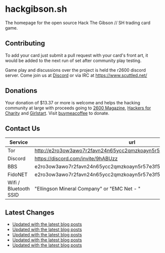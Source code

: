 # hackgibson.sh
The homepage for the open source Hack The Gibson // SH trading card game.


## Contributing

To add your card just submit a pull request with your card's front art, it would be added to the next run of set after community play testing.

Game play and discussions over the project is held the r2600 discord server. Come join us at [Discord](https://discord.com/invite/9hABUzz) or via IRC at https://www.scuttled.net/


## Donations

Your donation of $13.37 or more is welcome and helps the hacking community at large with proceeds going to [2600 Magazine](https://2600.com/), [Hackers for Charity](https://hackersforcharity.org) and [Girlstart](https://girlstart.org).  Visit [buymeacoffee](https://www.buymeacoffee.com/hackgibson.sh) to donate.


## Contact Us

Service | url
-|-
Tor | http://e2ro3ow3awo7r2favn24n65ycc2qmzkoayn5r57e3f56nvjwdcgg32ad.onion
Discord | https://discord.com/invite/9hABUzz
BBS | e2ro3ow3awo7r2favn24n65ycc2qmzkoayn5r57e3f56nvjwdcgg32ad.onion:23
FidoNET | e2ro3ow3awo7r2favn24n65ycc2qmzkoayn5r57e3f56nvjwdcgg32ad.onion:24554
Wifi / Bluetooth SSID | "Ellingson Mineral Company" or "EMC Net - <fidonet address>"

## Latest Changes
<!-- BLOG-POST-LIST:START -->
- [Updated with the latest blog posts](https://github.com/DFW2600/hackgibson.sh/commit/6dfea41a2a5e21adbe87c0c68909803246a81385)
- [Updated with the latest blog posts](https://github.com/DFW2600/hackgibson.sh/commit/5afe7e714804827ce8388f7ffb5f4cb881f8f2a1)
- [Updated with the latest blog posts](https://github.com/DFW2600/hackgibson.sh/commit/64782954eb78cb7d83d875007f2495ad0b99f05c)
- [Updated with the latest blog posts](https://github.com/DFW2600/hackgibson.sh/commit/ad331ddffedfd4e12163d8061969a00c16b9ddf0)
- [Updated with the latest blog posts](https://github.com/DFW2600/hackgibson.sh/commit/7c0bb6f4ab52ef2a625d9b759fcef99f2b0f3d41)
<!-- BLOG-POST-LIST:END -->
